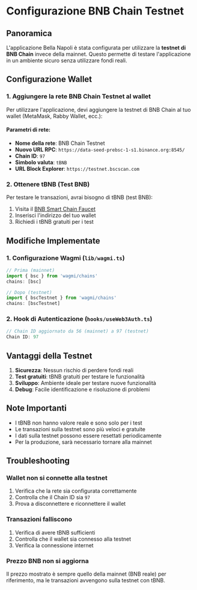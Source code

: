 # Configurazione BNB Chain Testnet

## Panoramica
L'applicazione Bella Napoli è stata configurata per utilizzare la **testnet di BNB Chain** invece della mainnet. Questo permette di testare l'applicazione in un ambiente sicuro senza utilizzare fondi reali.

## Configurazione Wallet

### 1. Aggiungere la rete BNB Chain Testnet al wallet

Per utilizzare l'applicazione, devi aggiungere la testnet di BNB Chain al tuo wallet (MetaMask, Rabby Wallet, ecc.):

#### Parametri di rete:
- **Nome della rete**: BNB Chain Testnet
- **Nuovo URL RPC**: `https://data-seed-prebsc-1-s1.binance.org:8545/`
- **Chain ID**: `97`
- **Simbolo valuta**: `tBNB`
- **URL Block Explorer**: `https://testnet.bscscan.com`

### 2. Ottenere tBNB (Test BNB)

Per testare le transazioni, avrai bisogno di tBNB (test BNB):

1. Visita il [BNB Smart Chain Faucet](https://www.bnbchain.org/en/blog/what-is-bnb-testnet-faucet)
2. Inserisci l'indirizzo del tuo wallet
3. Richiedi i tBNB gratuiti per i test

## Modifiche Implementate

### 1. Configurazione Wagmi (`lib/wagmi.ts`)
```typescript
// Prima (mainnet)
import { bsc } from 'wagmi/chains'
chains: [bsc]

// Dopo (testnet)
import { bscTestnet } from 'wagmi/chains'
chains: [bscTestnet]
```

### 2. Hook di Autenticazione (`hooks/useWeb3Auth.ts`)
```typescript
// Chain ID aggiornato da 56 (mainnet) a 97 (testnet)
Chain ID: 97
```

## Vantaggi della Testnet

1. **Sicurezza**: Nessun rischio di perdere fondi reali
2. **Test gratuiti**: tBNB gratuiti per testare le funzionalità
3. **Sviluppo**: Ambiente ideale per testare nuove funzionalità
4. **Debug**: Facile identificazione e risoluzione di problemi

## Note Importanti

- I tBNB non hanno valore reale e sono solo per i test
- Le transazioni sulla testnet sono più veloci e gratuite
- I dati sulla testnet possono essere resettati periodicamente
- Per la produzione, sarà necessario tornare alla mainnet

## Troubleshooting

### Wallet non si connette alla testnet
1. Verifica che la rete sia configurata correttamente
2. Controlla che il Chain ID sia `97`
3. Prova a disconnettere e riconnettere il wallet

### Transazioni falliscono
1. Verifica di avere tBNB sufficienti
2. Controlla che il wallet sia connesso alla testnet
3. Verifica la connessione internet

### Prezzo BNB non si aggiorna
Il prezzo mostrato è sempre quello della mainnet (BNB reale) per riferimento, ma le transazioni avvengono sulla testnet con tBNB.
